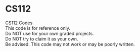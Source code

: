 # CS112
CS112 Codes  
This code is for reference only.  
Do NOT use for your own graded projects.  
Do NOT try to claim it as your own.  
Be advised. This code may not work or may be poorly written.  
